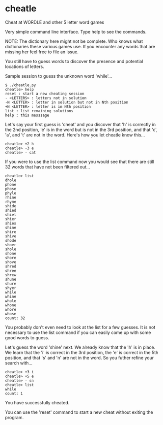 # cheatle
Cheat at WORDLE and other 5 letter word games

Very simple command line interface. Type help to see the commands.

NOTE: The dictionary here might not be complete. Who knows what dictionaries these various games use. If you encounter any words that are missing her
feel free to file an issue.

You still have to guess words to discover the presence and potential locations of letters.

Sample session to guess the unknown word 'while'...

```
$ ./cheatle.py 
cheatle> help
reset : start a new cheating session
- <LETTERS> : letters not in solution
-N <LETTER> : letter in solution but not in Nth position
+N <LETTER> : letter is in Nth position
list : list remaining solutions
help : this messsage
```

Let's say your first guess is 'cheat' and you discover that 'h' is correctly in the 2nd position, 'e' is in the word but is not in the 3rd position,
and that 'c', 'a', and 't' are not in the word. Here's how you let cheatle know this...

```
cheatle> +2 h
cheatle> -3 e
cheatle> - cat
```

If you were to use the list command now you would see that there are still 32 words that have not been filtered out...

```
cheatle> list
dhole
phone
phose
phyle
rhine
rhyme
shide
shied
shiel
shier
shies
shine
shire
shive
shode
shoer
shole
shone
shore
shove
shred
shree
shrew
shune
shure
shyer
while
whine
whole
whone
whore
whose
count: 32
```

You probably don't even need to look at the list for a few guesses. It is not necessary to use the list command if you can easily come up with some good
words to guess.

Let's guess the word 'shine' next. We already know that the 'h' is in place. We learn that the 'i' is correct in the 3rd position, the 'e' is correct in the 5th position, and that 's' and 'n' are not in the word. So you futher refine your search with...

```
cheatle> +3 i
cheatle> +5 e
cheatle> - sn
cheatle> list
while
count: 1
```

You have successfully cheated.

You can use the 'reset' command to start a new cheat without exiting the program.
